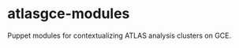 atlasgce-modules
================

Puppet modules for contextualizing ATLAS analysis clusters on GCE.
